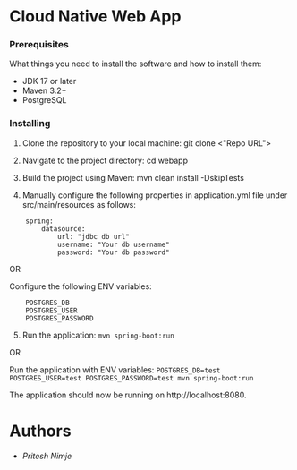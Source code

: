 # Cloud Native Web App

### Prerequisites

What things you need to install the software and how to install them:

- JDK 17 or later
- Maven 3.2+
- PostgreSQL

### Installing

1. Clone the repository to your local machine: git clone <"Repo URL">

2. Navigate to the project directory: cd webapp

3. Build the project using Maven: mvn clean install -DskipTests


4. Manually configure the following properties in application.yml file under src/main/resources as follows:
```
    spring:
        datasource:
            url: "jdbc db url"
            username: "Your db username"
            password: "Your db password"
```

OR

Configure the following ENV variables:

```
    POSTGRES_DB
    POSTGRES_USER
    POSTGRES_PASSWORD
```

5. Run the application: `mvn spring-boot:run`

OR

Run the application with ENV variables: `POSTGRES_DB=test POSTGRES_USER=test POSTGRES_PASSWORD=test mvn spring-boot:run`

The application should now be running on http://localhost:8080.


# Authors

- *Pritesh Nimje* 